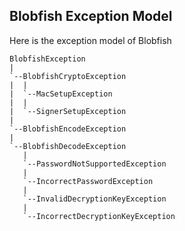 ## Blobfish Exception Model

Here is the exception model of Blobfish

```
BlobfishException
|
`--BlobfishCryptoException
|  |
|  `--MacSetupException
|  |
|  `--SignerSetupException
|
`--BlobfishEncodeException
|
`--BlobfishDecodeException
   |
   `--PasswordNotSupportedException
   |
   `--IncorrectPasswordException
   |
   `--InvalidDecryptionKeyException
   |
   `--IncorrectDecryptionKeyException
```